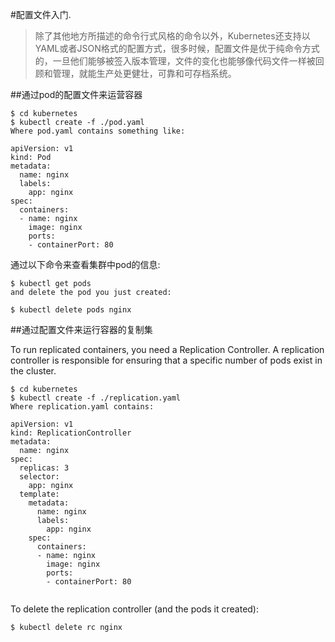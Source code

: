 #配置文件入门.

>除了其他地方所描述的命令行式风格的命令以外，Kubernetes还支持以YAML或者JSON格式的配置方式，很多时候，配置文件是优于纯命令方式的，一旦他们能够被签入版本管理，文件的变化也能够像代码文件一样被回顾和管理，就能生产处更健壮，可靠和可存档系统。


##通过pod的配置文件来运营容器

```
$ cd kubernetes
$ kubectl create -f ./pod.yaml
Where pod.yaml contains something like:

apiVersion: v1
kind: Pod
metadata:
  name: nginx
  labels:
    app: nginx
spec:
  containers:
  - name: nginx
    image: nginx
    ports:
    - containerPort: 80
```   

通过以下命令来查看集群中pod的信息:

```
$ kubectl get pods
and delete the pod you just created:

$ kubectl delete pods nginx
```

##通过配置文件来运行容器的复制集

To run replicated containers, you need a Replication Controller. A replication controller is responsible for ensuring that a specific number of pods exist in the cluster.

```
$ cd kubernetes
$ kubectl create -f ./replication.yaml
Where replication.yaml contains:

apiVersion: v1
kind: ReplicationController
metadata:
  name: nginx
spec:
  replicas: 3
  selector:
    app: nginx
  template:
    metadata:
      name: nginx
      labels:
        app: nginx
    spec:
      containers:
      - name: nginx
        image: nginx
        ports:
        - containerPort: 80
        
```

To delete the replication controller (and the pods it created):

```
$ kubectl delete rc nginx
```